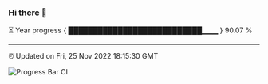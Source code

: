 ### Hi there 👋

⏳ Year progress { ███████████████████████████▁▁▁ } 90.07 %

---

⏰ Updated on Fri, 25 Nov 2022 18:15:30 GMT

![Progress Bar CI](https://github.com/liununu/liununu/workflows/Progress%20Bar%20CI/badge.svg)
